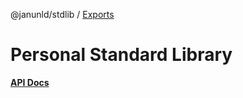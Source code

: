 @janunld/stdlib / [Exports](modules.md)

# Personal Standard Library

[**API Docs**](../../docs/stdlib/modules.md)
